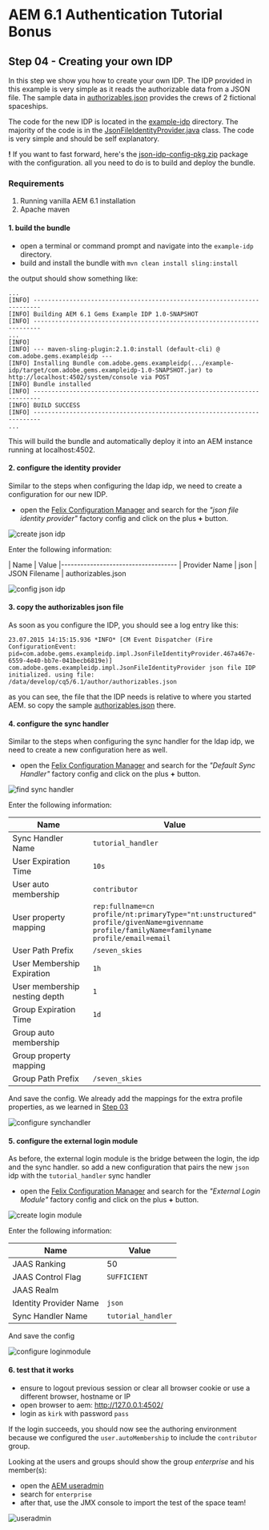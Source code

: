 AEM 6.1 Authentication Tutorial Bonus
=====================================

Step 04 - Creating your own IDP
-------------------------------
In this step we show you how to create your own IDP. The IDP provided in this example is very simple as it reads the authorizable data from a JSON file. The sample data in [authorizables.json](authorizables.json) provides the crews of 2 fictional spaceships.

The code for the new IDP is located in the [example-idp](example-idp/) directory. The majority of the code is in the [JsonFileIdentityProvider.java](example-idp/src/main/java/com/adobe/gems/exampleidp/impl/JsonFileIdentityProvider.java) class. The code is very simple and should be self explanatory.

**!** If you want to fast forward, here's the [json-idp-config-pkg.zip](json-idp-config-pkg.zip) package with the configuration. all you need to do is to build and deploy the bundle.

### Requirements
1. Running vanilla AEM 6.1 installation
2. Apache maven

#### 1. build the bundle
- open a terminal or command prompt and navigate into the `example-idp` directory.
- build and install the bundle with `mvn clean install sling:install`

the output should show something like:

````
...
[INFO] ------------------------------------------------------------------------
[INFO] Building AEM 6.1 Gems Example IDP 1.0-SNAPSHOT
[INFO] ------------------------------------------------------------------------
...
[INFO]
[INFO] --- maven-sling-plugin:2.1.0:install (default-cli) @ com.adobe.gems.exampleidp ---
[INFO] Installing Bundle com.adobe.gems.exampleidp(.../example-idp/target/com.adobe.gems.exampleidp-1.0-SNAPSHOT.jar) to http://localhost:4502/system/console via POST
[INFO] Bundle installed
[INFO] ------------------------------------------------------------------------
[INFO] BUILD SUCCESS
[INFO] ------------------------------------------------------------------------
...
````

This will build the bundle and automatically deploy it into an AEM instance running at localhost:4502.

#### 2. configure the identity provider
Similar to the steps when configuring the ldap idp, we need to create a configuration for our new IDP.

- open the [Felix Configuration Manager](http://localhost:4502/system/console/configMgr) and search for the _"json file identity provider"_ factory config and click on the plus **+** button.

![create json idp](images/example-01-find-json-idp.png)

Enter the following information:

| Name          | Value
|------------------------------------
| Provider Name | json
| JSON Filename | authorizables.json

![config json idp](images/example-02-configure-idp.png)

#### 3. copy the authorizables json file
As soon as you configure the IDP, you should see a log entry like this:

```
23.07.2015 14:15:15.936 *INFO* [CM Event Dispatcher (Fire ConfigurationEvent: pid=com.adobe.gems.exampleidp.impl.JsonFileIdentityProvider.467a467e-6559-4e40-bb7e-041becb6819e)] com.adobe.gems.exampleidp.impl.JsonFileIdentityProvider json file IDP initialized. using file: /data/develop/cq5/6.1/author/authorizables.json
```

as you can see, the file that the IDP needs is relative to where you started AEM. so copy the sample [authorizables.json](authorizables.json) there.

#### 4. configure the sync handler
Similar to the steps when configuring the sync handler for the ldap idp, we need to create a new configuration here as well.

- open the [Felix Configuration Manager](http://localhost:4502/system/console/configMgr) and search for the _"Default Sync Handler"_ factory config and click on the plus **+** button.

![find sync handler](../step-02/images/aem-03-find-synchandler.png)

Enter the following information:

| Name                          | Value
|-------------------------------|--------------------
| Sync Handler Name             | `tutorial_handler`
| User Expiration Time          | `10s`
| User auto membership          | `contributor`
| User property mapping         | `rep:fullname=cn` <br> `profile/nt:primaryType="nt:unstructured"` <br> `profile/givenName=givenname` <br> `profile/familyName=familyname` <br> `profile/email=email` |
| User Path Prefix              | `/seven_skies`
| User Membership Expiration	 | `1h`
| User membership nesting depth	 | `1`
| Group Expiration Time         | `1d`
| Group auto membership         |
| Group property mapping        |
| Group Path Prefix             | `/seven_skies`

And save the config. We already add the mappings for the extra profile properties, as we learned in [Step 03](../step-03/tutorial-03-test.md)

![configure synchandler](images/example-03-configure-synchandler.png)

#### 5. configure the external login module
As before, the external login module is the bridge between the login, the idp and the sync handler. so add a new configuration that pairs the new `json` idp with the `tutorial_handler` sync handler

- open the [Felix Configuration Manager](http://localhost:4502/system/console/configMgr) and search for the _"External Login Module"_ factory config and click on the plus **+** button.

![create login module](../step-02/images/aem-05-find-loginmodule.png)

Enter the following information:

| Name                   | Value
|------------------------|----------
| JAAS Ranking           | 50
| JAAS Control Flag      | `SUFFICIENT`
| JAAS Realm             |
| Identity Provider Name | `json`
| Sync Handler Name      | `tutorial_handler`

And save the config

![configure loginmodule](images/example-04-configure-loginmodule.png)

#### 6. test that it works
- ensure to logout previous session or clear all browser cookie or use a different browser, hostname or IP
- open browser to aem: http://127.0.0.1:4502/
- login as `kirk` with password `pass`

If the login succeeds, you should now see the authoring environment because we configured the `user.autoMembership` to include the `contributor` group.

Looking at the users and groups should show the group _enterprise_ and his member(s):

- open the [AEM useradmin](http://localhost:4502/useradmin)
- search for `enterprise`
- after that, use the JMX console to import the test of the space team!

![useradmin](images/example-05-useradmin.png)


